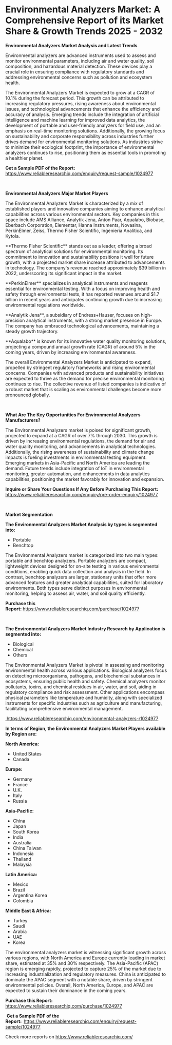 <p><h1>Environmental Analyzers Market: A Comprehensive Report of its Market Share & Growth Trends 2025 - 2032</h1></p><p><strong>Environmental Analyzers Market Analysis and Latest Trends</strong></p>
<p><p>Environmental analyzers are advanced instruments used to assess and monitor environmental parameters, including air and water quality, soil composition, and hazardous material detection. These devices play a crucial role in ensuring compliance with regulatory standards and addressing environmental concerns such as pollution and ecosystem health.</p><p>The Environmental Analyzers Market is expected to grow at a CAGR of 10.1% during the forecast period. This growth can be attributed to increasing regulatory pressures, rising awareness about environmental issues, and technological advancements that enhance the efficiency and accuracy of analysis. Emerging trends include the integration of artificial intelligence and machine learning for improved data analytics, the development of portable and user-friendly analyzers for field use, and an emphasis on real-time monitoring solutions. Additionally, the growing focus on sustainability and corporate responsibility across industries further drives demand for environmental monitoring solutions. As industries strive to minimize their ecological footprint, the importance of environmental analyzers continues to rise, positioning them as essential tools in promoting a healthier planet.</p></p>
<p><strong>Get a Sample PDF of the Report:&nbsp;</strong> <a href="https://www.reliableresearchiq.com/enquiry/request-sample/1024977?utm_campaign=3193&utm_medium=2&utm_source=Github&utm_content=ia&utm_term=05032025&utm_id=environmental-analyzers">https://www.reliableresearchiq.com/enquiry/request-sample/1024977</a></p>
<p>&nbsp;</p>
<p><strong>Environmental Analyzers Major Market Players</strong></p>
<p><p>The Environmental Analyzers Market is characterized by a mix of established players and innovative companies aiming to enhance analytical capabilities across various environmental sectors. Key companies in this space include AMS Alliance, Analytik Jena, Anton Paar, Aqualabo, Biobase, Eberbach Corporation, Elementar, Hanna Instruments, Novasina, PerkinElmer, Zeiss, Thermo Fisher Scientific, Ingenieria Analítica, and Kytola.</p><p>**Thermo Fisher Scientific** stands out as a leader, offering a broad spectrum of analytical solutions for environmental monitoring. Its commitment to innovation and sustainability positions it well for future growth, with a projected market share increase attributed to advancements in technology. The company's revenue reached approximately $39 billion in 2022, underscoring its significant impact in the market.</p><p>**PerkinElmer** specializes in analytical instruments and reagents essential for environmental testing. With a focus on improving health and safety through environmental tests, it has reported revenues around $1.7 billion in recent years and anticipates continuing growth due to increasing environmental regulations worldwide.</p><p>**Analytik Jena**, a subsidiary of Endress+Hauser, focuses on high-precision analytical instruments, with a strong market presence in Europe. The company has embraced technological advancements, maintaining a steady growth trajectory.</p><p>**Aqualabo** is known for its innovative water quality monitoring solutions, projecting a compound annual growth rate (CAGR) of around 5% in the coming years, driven by increasing environmental awareness.</p><p>The overall Environmental Analyzers Market is anticipated to expand, propelled by stringent regulatory frameworks and rising environmental concerns. Companies with advanced products and sustainability initiatives are expected to thrive as the demand for precise environmental monitoring continues to rise. The collective revenue of listed companies is indicative of a robust market that is scaling as environmental challenges become more pronounced globally.</p></p>
<p>&nbsp;</p>
<p><strong>What Are The Key Opportunities For Environmental Analyzers Manufacturers?</strong></p>
<p><p>The Environmental Analyzers market is poised for significant growth, projected to expand at a CAGR of over 7% through 2030. This growth is driven by increasing environmental regulations, the demand for air and water quality monitoring, and advancements in analytical technologies. Additionally, the rising awareness of sustainability and climate change impacts is fueling investments in environmental testing equipment. Emerging markets in Asia-Pacific and North America are leading the demand. Future trends include integration of IoT in environmental monitoring, greater automation, and enhancements in data analytics capabilities, positioning the market favorably for innovation and expansion.</p></p>
<p><strong>Inquire or Share Your Questions If Any Before Purchasing This Report:</strong> <a href="https://www.reliableresearchiq.com/enquiry/pre-order-enquiry/1024977?utm_campaign=3193&utm_medium=2&utm_source=Github&utm_content=ia&utm_term=05032025&utm_id=environmental-analyzers">https://www.reliableresearchiq.com/enquiry/pre-order-enquiry/1024977</a></p>
<p>&nbsp;</p>
<p><strong>Market Segmentation</strong></p>
<p><strong>The Environmental Analyzers Market Analysis by types is segmented into:</strong></p>
<p><ul><li>Portable</li><li>Benchtop</li></ul></p>
<p><p>The Environmental Analyzers market is categorized into two main types: portable and benchtop analyzers. Portable analyzers are compact, lightweight devices designed for on-site testing in various environmental conditions, enabling quick data collection and analysis in the field. In contrast, benchtop analyzers are larger, stationary units that offer more advanced features and greater analytical capabilities, suited for laboratory environments. Both types serve distinct purposes in environmental monitoring, helping to assess air, water, and soil quality efficiently.</p></p>
<p><strong>Purchase this Report:&nbsp;</strong><a href="https://www.reliableresearchiq.com/purchase/1024977?utm_campaign=3193&utm_medium=2&utm_source=Github&utm_content=ia&utm_term=05032025&utm_id=environmental-analyzers">https://www.reliableresearchiq.com/purchase/1024977</a></p>
<p>&nbsp;</p>
<p><strong>The Environmental Analyzers Market Industry Research by Application is segmented into:</strong></p>
<p><ul><li>Biological</li><li>Chemical</li><li>Others</li></ul></p>
<p><p>The Environmental Analyzers Market is pivotal in assessing and monitoring environmental health across various applications. Biological analyzers focus on detecting microorganisms, pathogens, and biochemical substances in ecosystems, ensuring public health and safety. Chemical analyzers monitor pollutants, toxins, and chemical residues in air, water, and soil, aiding in regulatory compliance and risk assessment. Other applications encompass physical parameters like temperature and humidity, along with specialized instruments for specific industries such as agriculture and manufacturing, facilitating comprehensive environmental management.</p></p>
<p><a href="https://www.reliableresearchiq.com/environmental-analyzers-r1024977?utm_campaign=3193&utm_medium=2&utm_source=Github&utm_content=ia&utm_term=05032025&utm_id=environmental-analyzers">&nbsp;https://www.reliableresearchiq.com/environmental-analyzers-r1024977</a></p>
<p><strong>In terms of Region, the Environmental Analyzers Market Players available by Region are:</strong></p>
<p>
    <p> <strong> North America: </strong>
        <ul>
            <li>United States</li>
            <li>Canada</li>
        </ul>
        </p> 
    <p> <strong> Europe: </strong>
        <ul>
            <li>Germany</li>
            <li>France</li>
            <li>U.K.</li>
            <li>Italy</li>
            <li>Russia</li>
        </ul>
        </p> 
    <p> <strong> Asia-Pacific: </strong>
        <ul>
            <li>China</li>
            <li>Japan</li>
            <li>South Korea</li>
            <li>India</li>
            <li>Australia</li>
            <li>China Taiwan</li>
            <li>Indonesia</li>
            <li>Thailand</li>
            <li>Malaysia</li>
        </ul>
        </p> 
    <p> <strong> Latin America: </strong>
        <ul>
            <li>Mexico</li>
            <li>Brazil</li>
            <li>Argentina Korea</li>
            <li>Colombia</li>
        </ul>
        </p> 
    <p> <strong> Middle East & Africa: </strong>
        <ul>
            <li>Turkey</li>
            <li>Saudi</li>
            <li>Arabia</li>
            <li>UAE</li>
            <li>Korea</li>
        </ul>
    </p>
    </p>
<p><p>The environmental analyzers market is witnessing significant growth across various regions, with North America and Europe currently leading in market share, estimated at 35% and 30% respectively. The Asia-Pacific (APAC) region is emerging rapidly, projected to capture 25% of the market due to increasing industrialization and regulatory measures. China is anticipated to dominate the APAC segment with a notable share, driven by stringent environmental policies. Overall, North America, Europe, and APAC are expected to sustain their dominance in the coming years.</p></p>
<p><strong>Purchase this Report: </strong><a href="https://www.reliableresearchiq.com/purchase/1024977?utm_campaign=3193&utm_medium=2&utm_source=Github&utm_content=ia&utm_term=05032025&utm_id=environmental-analyzers">https://www.reliableresearchiq.com/purchase/1024977</a></p>
<p>&nbsp;<strong>Get a Sample PDF of the Report:&nbsp;&nbsp;</strong><a href="https://www.reliableresearchiq.com/enquiry/request-sample/1024977?utm_campaign=3193&utm_medium=2&utm_source=Github&utm_content=ia&utm_term=05032025&utm_id=environmental-analyzers">https://www.reliableresearchiq.com/enquiry/request-sample/1024977</a></p>
<p><strong></strong></p>
<p>Check more reports on <a href="https://www.reliableresearchiq.com/?utm_campaign=3193&utm_medium=2&utm_source=Github&utm_content=ia&utm_term=05032025&utm_id=environmental-analyzers">https://www.reliableresearchiq.com/</a></p>